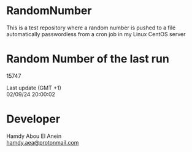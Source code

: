 # RandomNumber    
This is a test repository where a random number is pushed to a file automatically passwordless from a cron job in my Linux CentOS server    
# Random Number of the last run   
15747
      
Last update (GMT +1)    
02/09/24 20:00:02
# Developer    
Hamdy Abou El Anein   
hamdy.aea@protonmail.com
